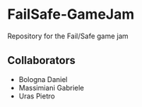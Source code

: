 # FailSafe-GameJam
 Repository for the Fail/Safe game jam

## Collaborators
- Bologna Daniel
- Massimiani Gabriele
- Uras Pietro
